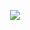 <p align="center">
    <img
        src="https://capsule-render.vercel.app/api?type=waving&color=timeGradient&height=300&&section=header&text={Weclome!}&fontSize=90&fontAlign=50&fontAlignY=30&desc={I'm Salianbooth}&descAlign=50&descSize=30&descAlignY=60&animation=twinkling" />
</p>
